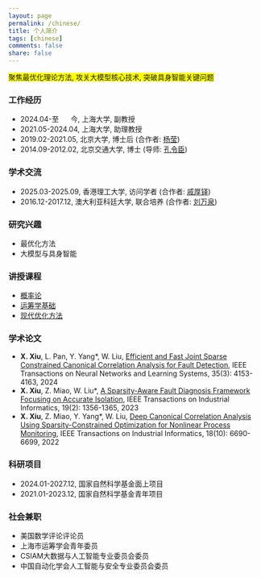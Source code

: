 ```yaml
---
layout: page
permalink: /chinese/
title: 个人简介
tags: [chinese]
comments: false
share: false
---
```


<span style="background-color: yellow;">  聚焦最优化理论方法, 攻关大模型核心技术, 突破具身智能关键问题  </span>



### 工作经历
* 2024.04-至&nbsp;&nbsp;&nbsp;&nbsp;&nbsp;&nbsp;今, 上海大学, 副教授 <br>
* 2021.05-2024.04, 上海大学, 助理教授 <br>
* 2019.02-2021.05, 北京大学, 博士后 (合作者: <a href="https://www.coe.pku.edu.cn/teaching/all_time/7262.html" class="textlink" target="_blank">杨莹</a>) <br>
* 2014.09-2012.02, 北京交通大学, 博士 (导师: <a href="https://faculty.bjtu.edu.cn/8316/" class="textlink" target="_blank">孔令臣</a>)<br>

### 学术交流
* 2025.03-2025.09, 香港理工大学, 访问学者 (合作者: <a href="https://www.polyu.edu.hk/ama/people/academic-staff/prof-qi-houduo/" class="textlink" target="_blank">戚厚铎</a>) <br>
* 2016.12-2017.12, 澳大利亚科廷大学, 联合培养 (合作者: <a href="https://ise.sysu.edu.cn/teacher/LiuWanquan" class="textlink" target="_blank">刘万泉</a>)  <br>


### 研究兴趣
* 最优化方法 <br>
* 大模型与具身智能 <br>


### 讲授课程
* <a href="https://xianchaoxiu.github.io/chinese/PRO/" class="textlink" target="_blank"> 概率论 </a><br>
* <a href="https://xianchaoxiu.github.io/chinese/OR/" class="textlink" target="_blank"> 运筹学基础 </a><br>
* <a href="https://xianchaoxiu.github.io/chinese/OPT/" class="textlink" target="_blank"> 现代优化方法 </a><br>

 
### 学术论文
* <b>X. Xiu</b>, L. Pan, Y. Yang*, W. Liu, <a href="https://ieeexplore.ieee.org/document/9887978" class="textlink" target="_blank">Efficient and Fast Joint Sparse Constrained Canonical Correlation Analysis for Fault Detection</a>, IEEE Transactions on Neural Networks and Learning Systems, 35(3): 4153-4163, 2024
* <b>X. Xiu</b>, Z. Miao, W. Liu*, <a href="https://ieeexplore.ieee.org/abstract/document/9788040" class="textlink" target="_blank">A Sparsity-Aware Fault Diagnosis Framework Focusing on Accurate Isolation</a>, IEEE Transactions on Industrial Informatics, 19(2): 1356-1365, 2023
* <b>X. Xiu</b>, Z. Miao, Y. Yang*, W. Liu, <a href="https://ieeexplore.ieee.org/document/9583864" class="textlink" target="_blank">Deep Canonical Correlation Analysis Using Sparsity-Constrained Optimization for Nonlinear Process Monitoring</a>, IEEE Transactions on Industrial Informatics, 18(10): 6690-6699, 2022
  
### 科研项目
* 2024.01-2027.12, 国家自然科学基金面上项目 
* 2021.01-2023.12, 国家自然科学基金青年项目 


### 社会兼职
* 美国数学评论评论员 <br>
* 上海市运筹学会青年委员 <br>
* CSIAM大数据与人工智能专业委员会委员 <br>
* 中国自动化学会人工智能与安全专业委员会委员 <br> <br> <br>


